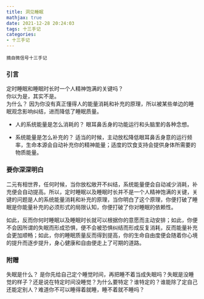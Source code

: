 ```yaml
---
title: 洞见睡眠
mathjax: true
date: 2021-12-28 20:24:03
tags: 十三手记
categories:
- 十三手记
---
```

`摘自微信号十三手记`

### 引言
定时睡眠和睡眠时长时一个人精神饱满的关键吗？  
你以为是，其实不是。  
为什么？ 因为你没有真正懂得人的能量消耗和补充的原理，所以被某些单边的睡眠观念影响纠结，进而降低了睡眠质量。  

- 人的系统能量是怎么消耗的？
眼耳鼻舌身的功能运行和头脑里的各种念想。 

- 系统能量是怎么补充的？ 
适当的时候，主动放松降低眼耳鼻舌身意的运行频率，生命本源会自动补充你的精神能量；适度的饮食支持会提供身体所需要的物质能量。

### 要你深深明白
二元有相世界，任何时候，当你放松敞开不纠结，系统能量便会自动减少消耗，补充便会自动提高。所以，定时睡眠以及睡眠时长并不是一个人精神饱满的关键，关键的问题是人的系统能量消耗和补充的原理，当你明白了这个原理，你便打破了睡眠是你能量补充的必须形式的局限认知，你便打破了你对睡眠的依赖性。  

如此，反而你何时睡眠以及睡眠时长就可以根据你的意愿而主动安排；如此，你便不会因所谓的失眠而形成恐惧，便不会被恐惧纠结而形成反复消耗，反而能量补充会更加顺畅；如此，你的睡眠质量反而得到提高，你的生命自由度便会随着你心境的提升而逐步提升，身心健康和自由便走上了可期的道路。


### 附赠
失眠是什么？ 
是你先给自己定个睡觉时间，再把睡不着当成失眠吗？失眠是没睡觉的样子？还是说在特定时间没睡觉？为什么要特定？谁特定的？谁能除了定自己还能定别人？难道你不可以睡得着就睡，睡不着就不睡吗？

